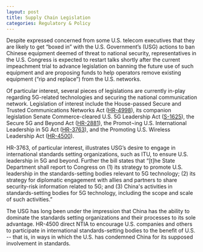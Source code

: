 ```yaml
---
layout: post
title: Supply Chain Legislation
categories: Regulatory & Policy
---
```


Despite expressed concerned from some U.S. telecom executives that they are likely to get “boxed in” with the U.S. Government’s (USG) actions to ban Chinese equipment deemed of threat to national security, representatives in the U.S. Congress is expected to restart talks shortly after the current impeachment trial to advance legislation on banning the future use of such equipment and are proposing funds to help operators remove existing equipment (“rip and replace”) from the U.S. networks.

Of particular interest, several pieces of legislations are currently in-play regarding 5G-related technologies and securing the national communication network.  Legislation of interest include the House-passed Secure and Trusted Communications Networks Act ([HR-4998](https://www.congress.gov/116/bills/hr4998/BILLS-116hr4998eh.pdf)), its companion legislation Senate Commerce-cleared U.S. 5G Leadership Act ([S-1625](https://www.congress.gov/116/bills/s1625/BILLS-116s1625is.pdf)), the Secure 5G and Beyond Act ([HR-2881](https://www.congress.gov/116/bills/hr2881/BILLS-116hr2881pcs.pdf)), the Promot¬ing U.S. International Leadership in 5G Act ([HR-3763](https://www.congress.gov/116/bills/hr3763/BILLS-116hr3763rfs.pdf)), and the Promoting U.S. Wireless Leadership Act ([HR-4500](https://www.congress.gov/116/bills/hr4500/BILLS-116hr4500rfs.pdf)).  

HR-3763, of particular interest, illustrates USG’s desire to engage in international standards setting organizations, such as ITU, to ensure U.S. leadership in 5G and beyond.  Further the bill states that “[t]he State Department shall report to Congress on (1) its strategy to promote U.S. leadership in the standards-setting bodies relevant to 5G technology; (2) its strategy for diplomatic engagement with allies and partners to share security-risk information related to 5G; and (3) China's activities in standards-setting bodies for 5G technology, including the scope and scale of such activities.”  

The USG has long been under the impression that China has the ability to dominate the standards setting organizations and their processes to its sole advantage. HR-4500 direct NTIA to encourage U.S. companies and others to participate in international standards-setting bodies to the benefit of U.S. -- that is, in ways in which the U.S. has condemned China for its supposed involvement in standards.
